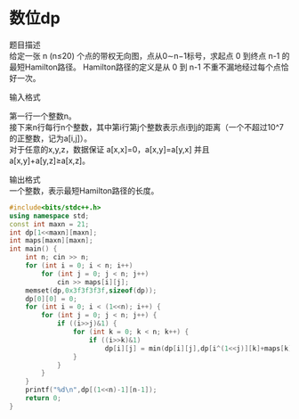 # 数位dp
题目描述<br>
给定一张 n (n≤20) 个点的带权无向图，点从0∼n−1标号，求起点 0 到终点 n-1 的最短Hamilton路径。 Hamilton路径的定义是从 0 到 n-1 不重不漏地经过每个点恰好一次。<br>

输入格式<br>

第一行一个整数n。<br>
接下来n行每行n个整数，其中第i行第j个整数表示点i到j的距离（一个不超过10^7的正整数，记为a[i,j]）。<br>
对于任意的x,y,z，数据保证 a[x,x]=0，a[x,y]=a[y,x] 并且a[x,y]+a[y,z]≥a[x,z]。<br>

输出格式<br>
一个整数，表示最短Hamilton路径的长度。<br>
```cpp
#include<bits/stdc++.h>
using namespace std;
const int maxn = 21;
int dp[1<<maxn][maxn];
int maps[maxn][maxn];
int main() {
    int n; cin >> n;
    for (int i = 0; i < n; i++)
        for (int j = 0; j < n; j++)
            cin >> maps[i][j];
    memset(dp,0x3f3f3f3f,sizeof(dp));
    dp[0][0] = 0;
    for (int i = 0; i < (1<<n); i++) {
        for (int j = 0; j < n; j++) {
            if ((i>>j)&1) {
                for (int k = 0; k < n; k++) {
                    if ((i>>k)&1)
                        dp[i][j] = min(dp[i][j],dp[i^(1<<j)][k]+maps[k][j]);
                }
            }
        }
    }
    printf("%d\n",dp[(1<<n)-1][n-1]);
    return 0;
}
```
